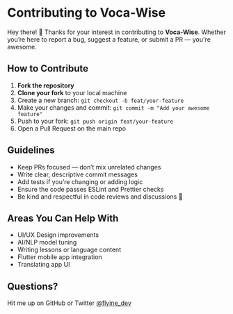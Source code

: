 # Contributing to Voca-Wise

Hey there! 👋 Thanks for your interest in contributing to **Voca-Wise**. Whether you’re here to report a bug, suggest a feature, or submit a PR — you're awesome.

## How to Contribute

1. **Fork the repository**
2. **Clone your fork** to your local machine
3. Create a new branch: `git checkout -b feat/your-feature`
4. Make your changes and commit: `git commit -m "Add your awesome feature"`
5. Push to your fork: `git push origin feat/your-feature`
6. Open a Pull Request on the main repo

## Guidelines

- Keep PRs focused — don’t mix unrelated changes
- Write clear, descriptive commit messages
- Add tests if you’re changing or adding logic
- Ensure the code passes ESLint and Prettier checks
- Be kind and respectful in code reviews and discussions 🙏

## Areas You Can Help With

- UI/UX Design improvements
- AI/NLP model tuning
- Writing lessons or language content
- Flutter mobile app integration
- Translating app UI

## Questions?
Hit me up on GitHub or Twitter [@flyine_dev](https://twitter.com/flyine_dev)